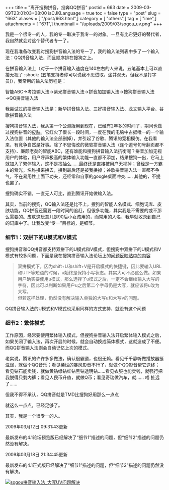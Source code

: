 +++
title = "离开搜狗拼音，投奔QQ拼音"
postid = 663
date = 2009-03-09T23:01:03+08:00
isCJKLanguage = true
toc = false
type = "post"
slug = "663"
aliases = [ "/post/663.html",]
category = [ "others",]
tag = [ "ime",]
attachments = [ "671",]
thumbnail = "/uploads/2009/03/sogou_uv.png"
+++


我是一个很专一的人，我的专一取决于我专一的对象。一旦有比它更好的替代者，我自然就会对这个替代者专一了。

现在我准备改变我对搜狗拼音输入法的专一了，我的输入法列表中多了一个输入法：QQ拼音输入法，而且顺序排在搜狗之上。

在拼音输入法上（对于一个拼音输入速度在140左右的人来说，五笔基本上可以直接无视了
:shock:
(五笔支持者你可以说我不思进取，坐井观天，但我不是打字员)），我常用的输入法历程是：  

智能ABC→考拉输入法→紫光拼音输入法→拼音加加输入法→搜狗拼音输入法→QQ拼音输入法

我尝试过的拼音输入法是：新华拼音输入法、三好拼音输入法、龙文输入平台、谷歌拼音输入法

<!--more-->

搜狗拼音输入法，我从第一个公测版用到现在，已经有2年多的时间了，期间也做过搜狗拼音的[皮肤](http://pinyin.sogou.com/skins/search.php?word=zrong)。它红火了很长一段时间，一度在我的电脑中占据唯一的一个输入法位置（其他的输入法全部删掉），并引起了谷歌、腾讯的竞相模仿。在我看来，有竞争自然是好事。除了不思悔改的微软拼音输入法（连个逗号句号翻页都不支持）、廉颇老矣的智能ABC，还有谁能和搜狗拼音输入法抗衡呢？拼音加加无视用户的体验，用户呼声极高的繁体输入功能一直都不添加，结果搜狗一出，它马上就加入了繁体输入，这不是找抽么……最终还是直接被用户无视掉；曾经是一方霸主的紫光，名称换来换去，换到最后还是被我换掉；谷歌拼音输入法一直都不争气，不在易用性上面下功夫，还经常和自家的google桌面冲突……
其他的，不提也罢了。

搜狗确实不错，一直无人可比，直到腾讯开始做输入法。

其实，当前的搜狗，QQ输入法还是比不上，搜狗的智能人名模式、细胞词库、皮肤功能，QQ拼音还需要一段时间的追赶，但很多功能，其实我是不需要的或不那么需要的。皮肤这玩意儿是90后小女孩用的，而常用的人名，我早就收录到自己的词库中了。让我改变“专一”目标的，是细节。

### 细节1：双拼下的U模式和V模式

搜狗拼音和QQ拼音都支持双拼下的U模式和V模式，但搜狗中双拼下的U模式和V模式有较多问题，下面是我在搜狗拼音输入法论坛上的[问题反映贴中的内容](http://bbs.sogou.com/f?s=%CB%D1%B9%B7%C6%B4%D2%F4%CA%E4%C8%EB%B7%A8&t=TP$wGaVcQ9nfb9HBAAAA&folID=FN$tDLAQT9nfb9HBAAAA&floor=0#anchor1)

> 双拼模式下，因为shift+U和shift+V是开启模式的快捷键，因此要输入URL和UTF等短语的时候，u始终是保持小写状态。其实大可不必这么做。如果用户确实要使用u模式，那么选择了u模式之后，一定不会继续输入大写的字符，因此可以判断如果用户u之后第二个字母仍是大写，就应该将u改为大写。  
>  但若这样处理，仍然没有解决输入单独的大写u和大写v的问题。

QQ拼音输入法的U模式和V模式也采用同样的方式支持，就没有这个问题

### 细节2：繁体模式

工作原因，经常要使用繁体输入模式，但搜狗拼音输入法开启繁体输入模式之后，如果关闭了输入法，再次开启的时候，就会自动换成简体模式，这就造成了不便。而QQ拼音输入法则会自动记忆上次的模式。

老实说，腾讯的许许多多做法，确认很霸道，也很无赖。看见千千静听做播放器挺滋润，就做个QQ音乐；看见稀烂的暴风影音不行了，就做个QQ影音帮它送终；看见钻石能卖钱，就做黄钻绿钻红钻黑钻透明钻……看见衣服也能卖钱，就强行把我脱得只剩内裤；看见人民币升值，就做Q币；看见奇瑞做汽车，就……
唔 扯远了……

但我不得不承认，QQ拼音就是TMD比搜狗好用那么一点点

就这么一点点，已经足够了。

其实，我是一个很专一的人。

2009年03月12日 09:31:43更新

最新发布的4.1论坛预览版已经解决了“细节1”描述的问题，但“细节2”描述的问题仍然没有解决。

2009年03月18日 21:34:45更新

最新发布的4.1正式版已经解决了“细节1”描述的问题，但“细节2”描述的问题仍然没有解决。  

[![sogou拼音输入法\_大写UV问题解决](/uploads/2009/03/sogou_uv.png "sogou拼音输入法_大写UV问题解决")](/uploads/2009/03/sogou_uv.png)

